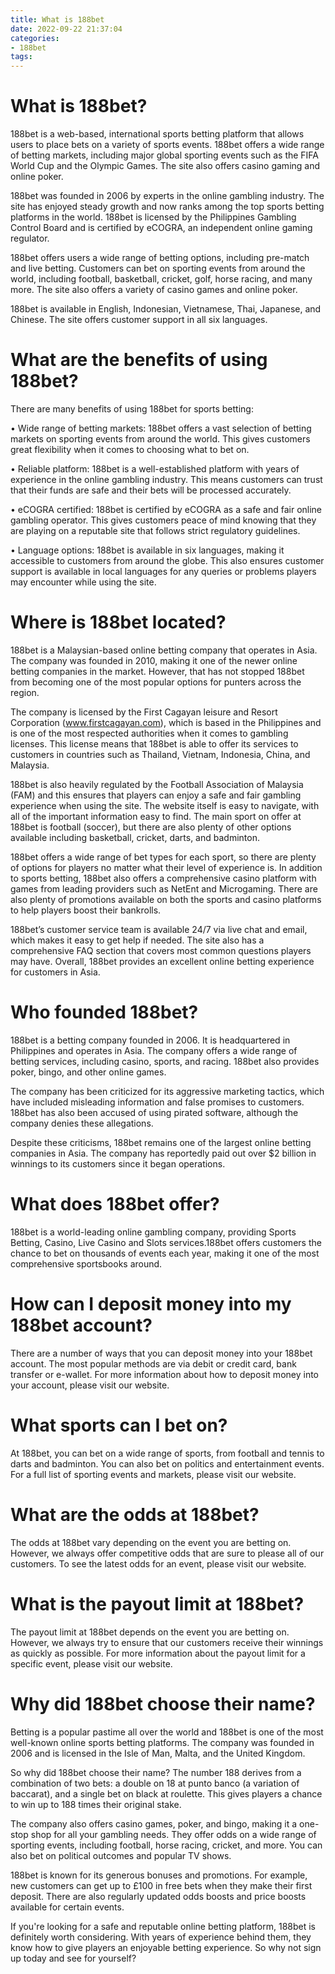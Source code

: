 ```yaml
---
title: What is 188bet
date: 2022-09-22 21:37:04
categories:
- 188bet
tags:
---
```



#  What is 188bet?

188bet is a web-based, international sports betting platform that allows users to place bets on a variety of sports events. 188bet offers a wide range of betting markets, including major global sporting events such as the FIFA World Cup and the Olympic Games. The site also offers casino gaming and online poker.

188bet was founded in 2006 by experts in the online gambling industry. The site has enjoyed steady growth and now ranks among the top sports betting platforms in the world. 188bet is licensed by the Philippines Gambling Control Board and is certified by eCOGRA, an independent online gaming regulator.

188bet offers users a wide range of betting options, including pre-match and live betting. Customers can bet on sporting events from around the world, including football, basketball, cricket, golf, horse racing, and many more. The site also offers a variety of casino games and online poker.

188bet is available in English, Indonesian, Vietnamese, Thai, Japanese, and Chinese. The site offers customer support in all six languages.

# What are the benefits of using 188bet?

There are many benefits of using 188bet for sports betting:

• Wide range of betting markets: 188bet offers a vast selection of betting markets on sporting events from around the world. This gives customers great flexibility when it comes to choosing what to bet on.

• Reliable platform: 188bet is a well-established platform with years of experience in the online gambling industry. This means customers can trust that their funds are safe and their bets will be processed accurately.

• eCOGRA certified: 188bet is certified by eCOGRA as a safe and fair online gambling operator. This gives customers peace of mind knowing that they are playing on a reputable site that follows strict regulatory guidelines.

• Language options: 188bet is available in six languages, making it accessible to customers from around the globe. This also ensures customer support is available in local languages for any queries or problems players may encounter while using the site.

#  Where is 188bet located?

188bet is a Malaysian-based online betting company that operates in Asia. The company was founded in 2010, making it one of the newer online betting companies in the market. However, that has not stopped 188bet from becoming one of the most popular options for punters across the region.

The company is licensed by the First Cagayan leisure and Resort Corporation (www.firstcagayan.com), which is based in the Philippines and is one of the most respected authorities when it comes to gambling licenses. This license means that 188bet is able to offer its services to customers in countries such as Thailand, Vietnam, Indonesia, China, and Malaysia.

188bet is also heavily regulated by the Football Association of Malaysia (FAM) and this ensures that players can enjoy a safe and fair gambling experience when using the site. The website itself is easy to navigate, with all of the important information easy to find. The main sport on offer at 188bet is football (soccer), but there are also plenty of other options available including basketball, cricket, darts, and badminton.

188bet offers a wide range of bet types for each sport, so there are plenty of options for players no matter what their level of experience is. In addition to sports betting, 188bet also offers a comprehensive casino platform with games from leading providers such as NetEnt and Microgaming. There are also plenty of promotions available on both the sports and casino platforms to help players boost their bankrolls.

188bet’s customer service team is available 24/7 via live chat and email, which makes it easy to get help if needed. The site also has a comprehensive FAQ section that covers most common questions players may have. Overall, 188bet provides an excellent online betting experience for customers in Asia.

#  Who founded 188bet?

188bet is a betting company founded in 2006. It is headquartered in Philippines and operates in Asia. The company offers a wide range of betting services, including casino, sports, and racing. 188bet also provides poker, bingo, and other online games.

The company has been criticized for its aggressive marketing tactics, which have included misleading information and false promises to customers. 188bet has also been accused of using pirated software, although the company denies these allegations.

Despite these criticisms, 188bet remains one of the largest online betting companies in Asia. The company has reportedly paid out over $2 billion in winnings to its customers since it began operations.

#  What does 188bet offer?

188bet is a world-leading online gambling company, providing Sports Betting, Casino, Live Casino and Slots services.188bet offers customers the chance to bet on thousands of events each year, making it one of the most comprehensive sportsbooks around.

# How can I deposit money into my 188bet account?

There are a number of ways that you can deposit money into your 188bet account. The most popular methods are via debit or credit card, bank transfer or e-wallet. For more information about how to deposit money into your account, please visit our website.

# What sports can I bet on?

At 188bet, you can bet on a wide range of sports, from football and tennis to darts and badminton. You can also bet on politics and entertainment events. For a full list of sporting events and markets, please visit our website.

# What are the odds at 188bet?

The odds at 188bet vary depending on the event you are betting on. However, we always offer competitive odds that are sure to please all of our customers. To see the latest odds for an event, please visit our website.

# What is the payout limit at 188bet?

The payout limit at 188bet depends on the event you are betting on. However, we always try to ensure that our customers receive their winnings as quickly as possible. For more information about the payout limit for a specific event, please visit our website.

#  Why did 188bet choose their name?

Betting is a popular pastime all over the world and 188bet is one of the most well-known online sports betting platforms. The company was founded in 2006 and is licensed in the Isle of Man, Malta, and the United Kingdom.

So why did 188bet choose their name? The number 188 derives from a combination of two bets: a double on 18 at punto banco (a variation of baccarat), and a single bet on black at roulette. This gives players a chance to win up to 188 times their original stake.

The company also offers casino games, poker, and bingo, making it a one-stop shop for all your gambling needs. They offer odds on a wide range of sporting events, including football, horse racing, cricket, and more. You can also bet on political outcomes and popular TV shows.

188bet is known for its generous bonuses and promotions. For example, new customers can get up to £100 in free bets when they make their first deposit. There are also regularly updated odds boosts and price boosts available for certain events.

If you're looking for a safe and reputable online betting platform, 188bet is definitely worth considering. With years of experience behind them, they know how to give players an enjoyable betting experience. So why not sign up today and see for yourself?